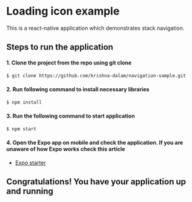 # Loading icon example

This is a react-native application which demonstrates stack navigation.

## Steps to run the application

#### 1. Clone the project from the repo using git clone

```sh
$ git clone https://github.com/krishna-dalam/navigation-sample.git
```

#### 2. Run following command to install necessary libraries

```sh
$ npm install
```

#### 3. Run the following command to start application

```sh
$ npm start
```

#### 4. Open the Expo app on mobile and check the application. If you are unaware of how Expo works check this article

- [Expo starter](https://expo.io/learn)

## Congratulations! You have your application up and running
